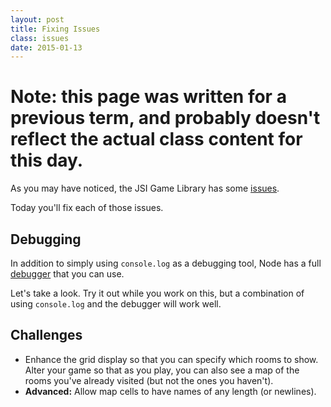 ```yaml
---
layout: post
title: Fixing Issues
class: issues
date: 2015-01-13
---
```


# Note: this page was written for a previous term, and probably doesn't reflect the actual class content for this day.

As you may have noticed, the JSI Game Library has some
[issues][github-jsi-game-library-issues].

Today you'll fix each of those issues.

## Debugging

In addition to simply using `console.log` as a debugging tool, Node has a full
[debugger][node-debugger] that you can use.

Let's take a look. Try it out while you work on this, but a combination of
using `console.log` and the debugger will work well.


## Challenges

- Enhance the grid display so that you can specify which rooms to show. Alter
  your game so that as you play, you can also see a map of the rooms you've
  already visited (but not the ones you haven't).
- **Advanced:** Allow map cells to have names of any length (or newlines).

[github-jsi-game-library-issues]: https://github.com/portlandcodeschool/jsi-gamelib/issues
[node-debugger]: http://nodejs.org/api/debugger.html
